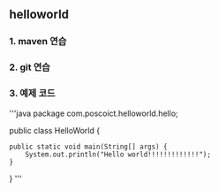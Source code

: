 ## helloworld

### 1. maven 연습
### 2. git 연습
### 3. 예제 코드 
'''java
package com.poscoict.helloworld.hello;

public class HelloWorld {

	public static void main(String[] args) {
		System.out.println("Hello world!!!!!!!!!!!!!");
	}

}
'''